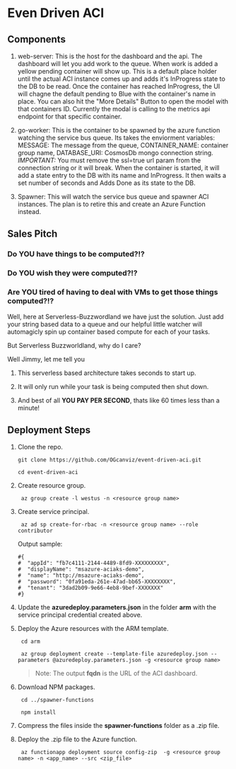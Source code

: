# Even Driven ACI

## Components

1. web-server: This is the host for the dashboard and the api. The dashboard will let you add work to the queue. When work is added a yellow pending container will show up. This is a default place holder until the actual ACI instance comes up and adds it's InProgress state to the DB to be read. Once the container has reached InProgress, the UI will chagne the default pending to Blue with the container's name in place. You can also hit the "More Details" Button to open the model with that containers ID. Currently the modal is calling to the metrics api endpoint for that specific container. 

2. go-worker: This is the container to be spawned by the azure function watching the service bus queue. Its takes the enviorment variables: MESSAGE: The message from the queue, CONTAINER_NAME: container group name, DATABASE_URI: CosmosDb mongo connection string. *IMPORTANT:* You must remove the ssl=true url param from the connection string or it will break. When the container is started, it will add a state entry to the DB with its name and InProgress. It then waits a set number of seconds and Adds Done as its state to the DB. 

3. Spawner: This will watch the service bus queue and spawner ACI instances. The plan is to retire this and create an Azure Function instead. 

## Sales Pitch

### Do YOU have things to be computed?!?

### Do YOU wish they were computed?!?

### Are YOU tired of having to deal with VMs to get those things computed?!?

Well, here at Serverless-Buzzwordland we have just the solution. Just add your string based data to a queue and our 
helpful little watcher will automagicly spin up container based compute for each of your tasks.

But Serverless Buzzworldland, why do I care? 

Well Jimmy, let me tell you

1. This serverless based architecture takes seconds to start up.

2. It will only run while your task is being computed then shut down.

3. And best of all **YOU PAY PER SECOND**, thats like 60 times less than a minute!


## Deployment Steps

1. Clone the repo.
   ```console
   git clone https://github.com/OGcanviz/event-driven-aci.git

   cd event-driven-aci
   ```

2. Create resource group.
   ```console
    az group create -l westus -n <resource group name>
   ```

2. Create service principal.
   ```console
    az ad sp create-for-rbac -n <resource group name> --role contributor
    ```
    Output sample:
    ```
    #{
    #  "appId": "fb7c4111-2144-4489-8fd9-XXXXXXXXX",
    #  "displayName": "msazure-aciaks-demo",
    #  "name": "http://msazure-aciaks-demo",
    #  "password": "0fa91eda-261e-47ad-bb65-XXXXXXXX",
    #  "tenant": "3dad2b09-9e66-4eb8-9bef-XXXXXXX"
    #}
    ```

3. Update the **azuredeploy.parameters.json** in the folder **arm** with the service principal credential created above.

4. Deploy the Azure resources with the ARM template.
   ```console
    cd arm
    
    az group deployment create --template-file azuredeploy.json --parameters @azuredeploy.parameters.json -g <resource group name>
    ```
    >Note: The output **fqdn** is the URL of the ACI dashboard.

4. Download NPM packages.
   ```console
    cd ../spawner-functions

    npm install

5. Compress the files inside the **spawner-functions** folder as a .zip file.

6. Deploy the .zip file to the Azure function.
   ```console
    az functionapp deployment source config-zip  -g <resource group name> -n <app_name> --src <zip_file>
   ```
